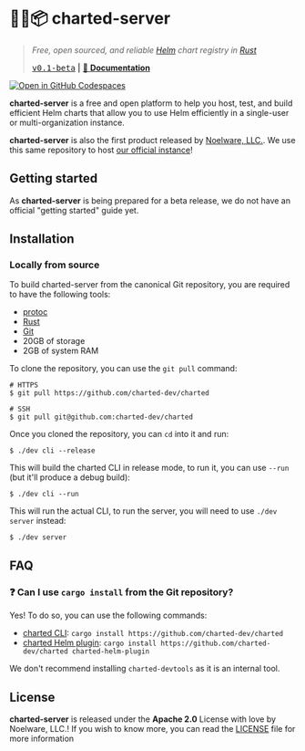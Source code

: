 # 🐻‍❄️📦 charted-server

> _Free, open sourced, and reliable [Helm](https://helm.sh) chart registry in [Rust](https://rustlang.org)_
>
> [<kbd>v0.1-beta</kbd>](https://github.com/charted-dev/charted/releases/0.1.0-beta) **|** [:scroll: **Documentation**](#)

[![Open in GitHub Codespaces](https://github.com/codespaces/badge.svg)](https://github.com/codespaces/new?hide_repo_select=true&ref=main&repo=469212491&machine=standardLinux32gb&devcontainer_path=.devcontainer%2Fdevcontainer.json&location=WestUs2)

**charted-server** is a free and open platform to help you host, test, and build efficient Helm charts that allow you to use Helm efficiently in a single-user or multi-organization instance.

**charted-server** is also the first product released by [Noelware, LLC.](https://noelware.org). We use this same repository to host
[our official instance](https://charts.noelware.org)!

## Getting started

As **charted-server** is being prepared for a beta release, we do not have an official "getting started" guide yet.

## Installation

### Locally from source

To build charted-server from the canonical Git repository, you are required to have the following tools:

-   [protoc](https://protobuf.dev)
-   [Rust](https://rust-lang.org)
-   [Git](https://git-scm.com)
-   20GB of storage
-   2GB of system RAM

To clone the repository, you can use the `git pull` command:

```shell
# HTTPS
$ git pull https://github.com/charted-dev/charted

# SSH
$ git pull git@github.com:charted-dev/charted
```

Once you cloned the repository, you can `cd` into it and run:

```shell
$ ./dev cli --release
```

This will build the charted CLI in release mode, to run it, you can use `--run` (but it'll produce a debug build):

```shell
$ ./dev cli --run
```

This will run the actual CLI, to run the server, you will need to use `./dev server` instead:

```shell
$ ./dev server
```

## FAQ

### :question: Can I use `cargo install` from the Git repository?

Yes! To do so, you can use the following commands:

-   [charted CLI](https://charts.noelware.org/docs/cli/latest): `cargo install https://github.com/charted-dev/charted`
-   [charted Helm plugin](https://charts.noelware.org/docs/helm-plugin/latest): `cargo install https://github.com/charted-dev/charted charted-helm-plugin`

We don't recommend installing `charted-devtools` as it is an internal tool.

## License

**charted-server** is released under the **Apache 2.0** License with love by Noelware, LLC.! If you wish to know more,
you can read the [LICENSE](./LICENSE) file for more information
